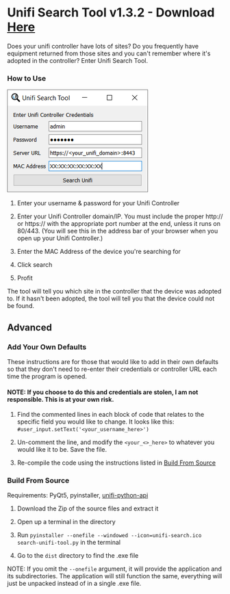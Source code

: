 # Unifi Search Tool v1.3.2 - Download [Here](https://github.com/Crypto-Spartan/unifi-search-tool/releases/latest)
Does your unifi controller have lots of sites? Do you frequently have equipment returned from those sites and you can't remember where it's adopted in the controller? Enter Unifi Search Tool.

### How to Use

![example](https://raw.githubusercontent.com/Crypto-Spartan/unifi-search-tool/master/screenshots/example.png "example")

1. Enter your username & password for your Unifi Controller

2. Enter your Unifi Controller domain/IP. You must include the proper http:// or https:// with the appropriate port number at the end, unless it runs on 80/443. (You will see this in the address bar of your browser when you open up your Unifi Controller.)

3. Enter the MAC Address of the device you're searching for

4. Click search

5. Profit

The tool will tell you which site in the controller that the device was adopted to. If it hasn't been adopted, the tool will tell you that the device could not be found.

## **Advanced**

### Add Your Own Defaults

These instructions are for those that would like to add in their own defaults so that they don't need to re-enter their credentials or controller URL each time the program is opened.

#### NOTE: If you choose to do this and credentials are stolen, I am not responsible. This is at your own risk.

1. Find the commented lines in each block of code that relates to the specific field you would like to change. It looks like this: ```#user_input.setText('<your_username_here>')```

2. Un-comment the line, and modify the `<your_<>_here>` to whatever you would like it to be. Save the file.

3. Re-compile the code using the instructions listed in [Build From Source](#build-from-source)

### Build From Source

Requirements: PyQt5, pyinstaller, [unifi-python-api](https://github.com/r4mmer/unifi_python_api)

1. Download the Zip of the source files and extract it

2. Open up a terminal in the directory

3. Run ```pyinstaller --onefile --windowed --icon=unifi-search.ico search-unifi-tool.py``` in the terminal

4. Go to the ```dist``` directory to find the .exe file

NOTE: If you omit the ```--onefile``` argument, it will provide the application and its subdirectories. The application will still function the same, everything will just be unpacked instead of in a single .exe file.